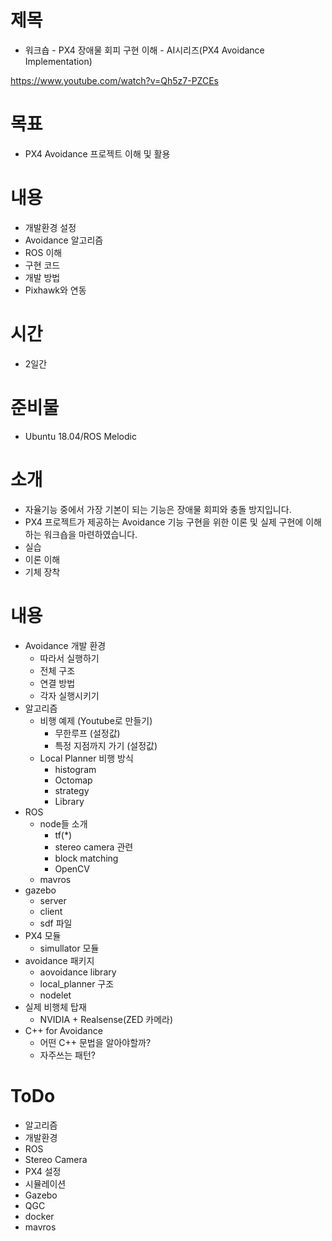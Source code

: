 # 제목
 * 워크숍 - PX4 장애물 회피 구현 이해 - AI시리즈(PX4 Avoidance Implementation)

https://www.youtube.com/watch?v=Qh5z7-PZCEs
# 목표
 * PX4 Avoidance 프로젝트 이해 및 활용
# 내용
 * 개발환경 설정
 * Avoidance 알고리즘 
 * ROS 이해
 * 구현 코드
 * 개발 방법
 * Pixhawk와 연동

# 시간
 * 2일간

# 준비물
 * Ubuntu 18.04/ROS Melodic
# 소개
 * 자율기능 중에서 가장 기본이 되는 기능은 장애물 회피와 충돌 방지입니다.
 * PX4 프로젝트가 제공하는 Avoidance 기능 구현을 위한 이론 및 실제 구현에 이해하는 워크숍을 마련하였습니다.
 * 실습
 * 이론 이해
 * 기체 장착
# 내용
 * Avoidance 개발 환경
   * 따라서 실행하기
   * 전체 구조
   * 연결 방법
   * 각자 실행시키기
 * 알고리즘
   * 비행 예제 (Youtube로 만들기)
     * 무한루프 (설정값)
     * 특정 지점까지 가기 (설정값)
   * Local Planner 비행 방식
     * histogram
     * Octomap
     * strategy
     * Library
 * ROS
   * node들 소개
     * tf(*)
     * stereo camera 관련
     * block matching
     * OpenCV
   * mavros
 * gazebo
   * server
   * client
   * sdf 파일
 * PX4 모듈
   * simullator 모듈
 * avoidance 패키지
   * aovoidance library
   * local_planner 구조
   * nodelet
 * 실제 비행체 탑재
   * NVIDIA + Realsense(ZED 카메라)
 * C++ for Avoidance
   * 어떤 C++ 문법을 알아야할까?
   * 자주쓰는 패턴?
   
# ToDo
 * 알고리즘
 * 개발환경
 * ROS
 * Stereo Camera
 * PX4 설정
 * 시뮬레이션
 * Gazebo
 * QGC
 * docker
 * mavros